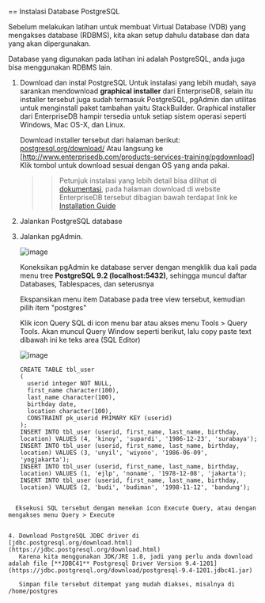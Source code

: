== Instalasi Database PostgreSQL

Sebelum melakukan latihan untuk membuat Virtual Database (VDB) yang mengakses database (RDBMS), kita akan setup dahulu database dan data yang akan dipergunakan.

Database yang digunakan pada latihan ini adalah PostgreSQL, anda juga bisa menggunakan RDBMS lain.

1.  Download dan instal PostgreSQL
    Untuk instalasi yang lebih mudah, saya sarankan mendownload **graphical installer** dari EnterpriseDB, selain itu installer tersebut juga sudah termasuk PostgreSQL, pgAdmin dan utilitas untuk menginstall paket tambahan yaitu StackBuilder. 
    Graphical installer dari EnterpriseDB hampir tersedia untuk setiap sistem operasi seperti Windows, Mac OS-X, dan Linux.
    
    Download installer tersebut dari halaman berikut: [postgresql.org/download/](http://www.postgresql.org/download/)
    Atau langsung ke [http://www.enterprisedb.com/products-services-training/pgdownload]
    Klik tombol untuk download sesuai dengan OS yang anda pakai.
    
    >> Petunjuk instalasi yang lebih detail bisa dilihat di [dokumentasi](http://www.enterprisedb.com/docs/en/9.3/pginstguide/Table%20of%20Contents.htm), pada halaman download di website EnterpriseDB tersebut dibagian bawah terdapat link ke [Installation Guide](http://www.enterprisedb.com/docs/en/9.3/pginstguide/Table%20of%20Contents.htm)
    
2.  Jalankan PostgreSQL database

3.  Jalankan pgAdmin.
    
    ![image](https://cloud.githubusercontent.com/assets/3068071/8042502/d2cf6bae-0e49-11e5-91fb-9909b2c0b7bd.png)
    
    Koneksikan pgAdmin ke database server dengan mengklik dua kali pada menu tree **PostgreSQL 9.2 (localhost:5432)**, sehingga muncul daftar Databases, Tablespaces, dan seterusnya
    
    Ekspansikan menu item Database pada tree view tersebut, kemudian pilih item "postgres"
    
    Klik icon Query SQL di icon menu bar atau akses menu Tools > Query Tools.
    Akan muncul Query Window seperti berikut, lalu copy paste text dibawah ini ke teks area (SQL Editor)
    
    ![image](https://cloud.githubusercontent.com/assets/3068071/8042510/e2c4196a-0e49-11e5-8e59-c69830089fb6.png)

    ```
    CREATE TABLE tbl_user
    (
      userid integer NOT NULL,
      first_name character(100),
      last_name character(100),
      birthday date,
      location character(100),
      CONSTRAINT pk_userid PRIMARY KEY (userid)
    );
    INSERT INTO tbl_user (userid, first_name, last_name, birthday, location) VALUES (4, 'kinoy', 'supardi', '1986-12-23', 'surabaya');
    INSERT INTO tbl_user (userid, first_name, last_name, birthday, location) VALUES (3, 'unyil', 'wiyono', '1986-06-09', 'yogjakarta');
    INSERT INTO tbl_user (userid, first_name, last_name, birthday, location) VALUES (1, 'ejlp', 'noname', '1978-12-08', 'jakarta');
    INSERT INTO tbl_user (userid, first_name, last_name, birthday, location) VALUES (2, 'budi', 'budiman', '1998-11-12', 'bandung');
```

  Eksekusi SQL tersebut dengan menekan icon Execute Query, atau dengan mengakses menu Query > Execute
  

4. Download PostgreSQL JDBC driver di [jdbc.postgresql.org/download.html](https://jdbc.postgresql.org/download.html)
   Karena kita menggunakan JDK/JRE 1.8, jadi yang perlu anda download adalah file [**JDBC41** Postgresql Driver Version 9.4-1201](https://jdbc.postgresql.org/download/postgresql-9.4-1201.jdbc41.jar)
   
   Simpan file tersebut ditempat yang mudah diakses, misalnya di /home/postgres
   
   
